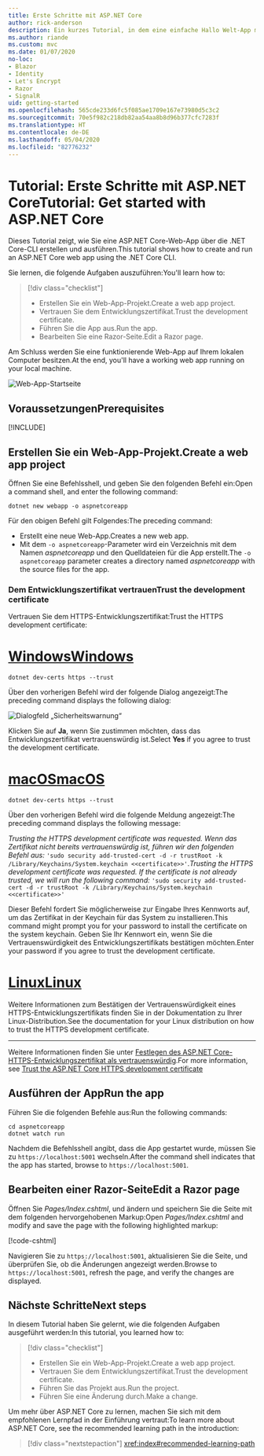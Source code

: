 ```yaml
---
title: Erste Schritte mit ASP.NET Core
author: rick-anderson
description: Ein kurzes Tutorial, in dem eine einfache Hallo Welt-App mit ASP.NET Core erstellt und ausgeführt wird.
ms.author: riande
ms.custom: mvc
ms.date: 01/07/2020
no-loc:
- Blazor
- Identity
- Let's Encrypt
- Razor
- SignalR
uid: getting-started
ms.openlocfilehash: 565cde233d6fc5f085ae1709e167e73980d5c3c2
ms.sourcegitcommit: 70e5f982c218db82aa54aa8b8d96b377cfc7283f
ms.translationtype: HT
ms.contentlocale: de-DE
ms.lasthandoff: 05/04/2020
ms.locfileid: "82776232"
---
```

# <a name="tutorial-get-started-with-aspnet-core"></a><span data-ttu-id="dbc98-103">Tutorial: Erste Schritte mit ASP.NET Core</span><span class="sxs-lookup"><span data-stu-id="dbc98-103">Tutorial: Get started with ASP.NET Core</span></span>

<span data-ttu-id="dbc98-104">Dieses Tutorial zeigt, wie Sie eine ASP.NET Core-Web-App über die .NET Core-CLI erstellen und ausführen.</span><span class="sxs-lookup"><span data-stu-id="dbc98-104">This tutorial shows how to create and run an ASP.NET Core web app using the .NET Core CLI.</span></span>

<span data-ttu-id="dbc98-105">Sie lernen, die folgende Aufgaben auszuführen:</span><span class="sxs-lookup"><span data-stu-id="dbc98-105">You'll learn how to:</span></span>

> [!div class="checklist"]
> * <span data-ttu-id="dbc98-106">Erstellen Sie ein Web-App-Projekt.</span><span class="sxs-lookup"><span data-stu-id="dbc98-106">Create a web app project.</span></span>
> * <span data-ttu-id="dbc98-107">Vertrauen Sie dem Entwicklungszertifikat.</span><span class="sxs-lookup"><span data-stu-id="dbc98-107">Trust the development certificate.</span></span>
> * <span data-ttu-id="dbc98-108">Führen Sie die App aus.</span><span class="sxs-lookup"><span data-stu-id="dbc98-108">Run the app.</span></span>
> * <span data-ttu-id="dbc98-109">Bearbeiten Sie eine Razor-Seite.</span><span class="sxs-lookup"><span data-stu-id="dbc98-109">Edit a Razor page.</span></span>

<span data-ttu-id="dbc98-110">Am Schluss werden Sie eine funktionierende Web-App auf Ihrem lokalen Computer besitzen.</span><span class="sxs-lookup"><span data-stu-id="dbc98-110">At the end, you'll have a working web app running on your local machine.</span></span>

![Web-App-Startseite](_static/home-page.png)

## <a name="prerequisites"></a><span data-ttu-id="dbc98-112">Voraussetzungen</span><span class="sxs-lookup"><span data-stu-id="dbc98-112">Prerequisites</span></span>

[!INCLUDE[](~/includes/3.1-SDK.md)]

## <a name="create-a-web-app-project"></a><span data-ttu-id="dbc98-113">Erstellen Sie ein Web-App-Projekt.</span><span class="sxs-lookup"><span data-stu-id="dbc98-113">Create a web app project</span></span>

<span data-ttu-id="dbc98-114">Öffnen Sie eine Befehlsshell, und geben Sie den folgenden Befehl ein:</span><span class="sxs-lookup"><span data-stu-id="dbc98-114">Open a command shell, and enter the following command:</span></span>

```dotnetcli
dotnet new webapp -o aspnetcoreapp
```

<span data-ttu-id="dbc98-115">Für den obigen Befehl gilt Folgendes:</span><span class="sxs-lookup"><span data-stu-id="dbc98-115">The preceding command:</span></span>

* <span data-ttu-id="dbc98-116">Erstellt eine neue Web-App.</span><span class="sxs-lookup"><span data-stu-id="dbc98-116">Creates a new web app.</span></span>  
* <span data-ttu-id="dbc98-117">Mit dem `-o aspnetcoreapp`-Parameter wird ein Verzeichnis mit dem Namen *aspnetcoreapp* und den Quelldateien für die App erstellt.</span><span class="sxs-lookup"><span data-stu-id="dbc98-117">The `-o aspnetcoreapp` parameter creates a directory named *aspnetcoreapp* with the source files for the app.</span></span>

### <a name="trust-the-development-certificate"></a><span data-ttu-id="dbc98-118">Dem Entwicklungszertifikat vertrauen</span><span class="sxs-lookup"><span data-stu-id="dbc98-118">Trust the development certificate</span></span>

<span data-ttu-id="dbc98-119">Vertrauen Sie dem HTTPS-Entwicklungszertifikat:</span><span class="sxs-lookup"><span data-stu-id="dbc98-119">Trust the HTTPS development certificate:</span></span>

# <a name="windows"></a>[<span data-ttu-id="dbc98-120">Windows</span><span class="sxs-lookup"><span data-stu-id="dbc98-120">Windows</span></span>](#tab/windows)

```dotnetcli
dotnet dev-certs https --trust
```

<span data-ttu-id="dbc98-121">Über den vorherigen Befehl wird der folgende Dialog angezeigt:</span><span class="sxs-lookup"><span data-stu-id="dbc98-121">The preceding command displays the following dialog:</span></span>

![Dialogfeld „Sicherheitswarnung“](~/getting-started/_static/cert.png)

<span data-ttu-id="dbc98-123">Klicken Sie auf **Ja**, wenn Sie zustimmen möchten, dass das Entwicklungszertifikat vertrauenswürdig ist.</span><span class="sxs-lookup"><span data-stu-id="dbc98-123">Select **Yes** if you agree to trust the development certificate.</span></span>

# <a name="macos"></a>[<span data-ttu-id="dbc98-124">macOS</span><span class="sxs-lookup"><span data-stu-id="dbc98-124">macOS</span></span>](#tab/macos)

```dotnetcli
dotnet dev-certs https --trust
```

<span data-ttu-id="dbc98-125">Über den vorherigen Befehl wird die folgende Meldung angezeigt:</span><span class="sxs-lookup"><span data-stu-id="dbc98-125">The preceding command displays the following message:</span></span>

<span data-ttu-id="dbc98-126">*Trusting the HTTPS development certificate was requested. Wenn das Zertifikat nicht bereits vertrauenswürdig ist, führen wir den folgenden Befehl aus:*  `'sudo security add-trusted-cert -d -r trustRoot -k /Library/Keychains/System.keychain <<certificate>>'`.</span><span class="sxs-lookup"><span data-stu-id="dbc98-126">*Trusting the HTTPS development certificate was requested. If the certificate is not already trusted, we will run the following command:* `'sudo security add-trusted-cert -d -r trustRoot -k /Library/Keychains/System.keychain <<certificate>>'`</span></span>

<span data-ttu-id="dbc98-127">Dieser Befehl fordert Sie möglicherweise zur Eingabe Ihres Kennworts auf, um das Zertifikat in der Keychain für das System zu installieren.</span><span class="sxs-lookup"><span data-stu-id="dbc98-127">This command might prompt you for your password to install the certificate on the system keychain.</span></span> <span data-ttu-id="dbc98-128">Geben Sie Ihr Kennwort ein, wenn Sie die Vertrauenswürdigkeit des Entwicklungszertifikats bestätigen möchten.</span><span class="sxs-lookup"><span data-stu-id="dbc98-128">Enter your password if you agree to trust the development certificate.</span></span>

# <a name="linux"></a>[<span data-ttu-id="dbc98-129">Linux</span><span class="sxs-lookup"><span data-stu-id="dbc98-129">Linux</span></span>](#tab/linux)

<span data-ttu-id="dbc98-130">Weitere Informationen zum Bestätigen der Vertrauenswürdigkeit eines HTTPS-Entwicklungszertifikats finden Sie in der Dokumentation zu Ihrer Linux-Distribution.</span><span class="sxs-lookup"><span data-stu-id="dbc98-130">See the documentation for your Linux distribution on how to trust the HTTPS development certificate.</span></span>

---

<span data-ttu-id="dbc98-131">Weitere Informationen finden Sie unter [Festlegen des ASP.NET Core-HTTPS-Entwicklungszertifikat als vertrauenswürdig](xref:security/enforcing-ssl#trust-the-aspnet-core-https-development-certificate-on-windows-and-macos).</span><span class="sxs-lookup"><span data-stu-id="dbc98-131">For more information, see [Trust the ASP.NET Core HTTPS development certificate](xref:security/enforcing-ssl#trust-the-aspnet-core-https-development-certificate-on-windows-and-macos)</span></span>

## <a name="run-the-app"></a><span data-ttu-id="dbc98-132">Ausführen der App</span><span class="sxs-lookup"><span data-stu-id="dbc98-132">Run the app</span></span>

<span data-ttu-id="dbc98-133">Führen Sie die folgenden Befehle aus:</span><span class="sxs-lookup"><span data-stu-id="dbc98-133">Run the following commands:</span></span>

```dotnetcli
cd aspnetcoreapp
dotnet watch run
```

<span data-ttu-id="dbc98-134">Nachdem die Befehlsshell angibt, dass die App gestartet wurde, müssen Sie zu `https://localhost:5001` wechseln.</span><span class="sxs-lookup"><span data-stu-id="dbc98-134">After the command shell indicates that the app has started, browse to `https://localhost:5001`.</span></span>

## <a name="edit-a-razor-page"></a><span data-ttu-id="dbc98-135">Bearbeiten einer Razor-Seite</span><span class="sxs-lookup"><span data-stu-id="dbc98-135">Edit a Razor page</span></span>

<span data-ttu-id="dbc98-136">Öffnen Sie *Pages/Index.cshtml*, und ändern und speichern Sie die Seite mit dem folgenden hervorgehobenen Markup:</span><span class="sxs-lookup"><span data-stu-id="dbc98-136">Open *Pages/Index.cshtml* and modify and save the page with the following highlighted markup:</span></span>

[!code-cshtml[](sample/index.cshtml?highlight=9)]

<span data-ttu-id="dbc98-137">Navigieren Sie zu `https://localhost:5001`, aktualisieren Sie die Seite, und überprüfen Sie, ob die Änderungen angezeigt werden.</span><span class="sxs-lookup"><span data-stu-id="dbc98-137">Browse to `https://localhost:5001`, refresh the page, and verify the changes are displayed.</span></span>

## <a name="next-steps"></a><span data-ttu-id="dbc98-138">Nächste Schritte</span><span class="sxs-lookup"><span data-stu-id="dbc98-138">Next steps</span></span>

<span data-ttu-id="dbc98-139">In diesem Tutorial haben Sie gelernt, wie die folgenden Aufgaben ausgeführt werden:</span><span class="sxs-lookup"><span data-stu-id="dbc98-139">In this tutorial, you learned how to:</span></span>

> [!div class="checklist"]
> * <span data-ttu-id="dbc98-140">Erstellen Sie ein Web-App-Projekt.</span><span class="sxs-lookup"><span data-stu-id="dbc98-140">Create a web app project.</span></span>
> * <span data-ttu-id="dbc98-141">Vertrauen Sie dem Entwicklungszertifikat.</span><span class="sxs-lookup"><span data-stu-id="dbc98-141">Trust the development certificate.</span></span>
> * <span data-ttu-id="dbc98-142">Führen Sie das Projekt aus.</span><span class="sxs-lookup"><span data-stu-id="dbc98-142">Run the project.</span></span>
> * <span data-ttu-id="dbc98-143">Führen Sie eine Änderung durch.</span><span class="sxs-lookup"><span data-stu-id="dbc98-143">Make a change.</span></span>

<span data-ttu-id="dbc98-144">Um mehr über ASP.NET Core zu lernen, machen Sie sich mit dem empfohlenen Lernpfad in der Einführung vertraut:</span><span class="sxs-lookup"><span data-stu-id="dbc98-144">To learn more about ASP.NET Core, see the recommended learning path in the introduction:</span></span>

> [!div class="nextstepaction"]
> <xref:index#recommended-learning-path>
